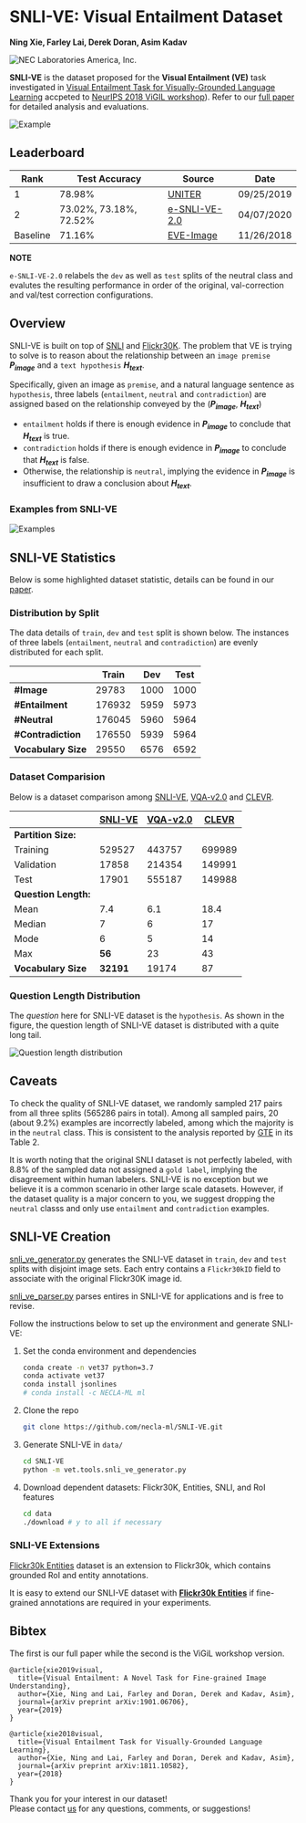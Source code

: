 # SNLI-VE: Visual Entailment Dataset  
**Ning Xie, Farley Lai, Derek Doran, Asim Kadav**
  
![NEC Laboratories America, Inc.](http://www.nec-labs.com/static/images/layout/nec-laboratories-site-logo.jpg)

**SNLI-VE** is the dataset proposed for the **Visual Entailment (VE)** task investigated in [Visual Entailment Task for Visually-Grounded Language Learning](https://arxiv.org/abs/1811.10582) accpeted to [NeurIPS 2018 ViGIL workshop](https://nips2018vigil.github.io/)).
Refer to our [full paper](https://arxiv.org/abs/1901.06706) for detailed analysis and evaluations.

![Example](https://drive.google.com/uc?export=view&id=1Bo83CcaPKJqrNg0F_crbeAfCRiTDWlqz)

## Leaderboard

| Rank     | Test Accuracy          | Source                                             |  Date      |  
|--------- | ---------------------- | ---------------------------------------------------|------------|
|  1       | 78.98%                 | [UNITER](https://arxiv.org/abs/1909.11740)         | 09/25/2019 |  
|  2       | 73.02%, 73.18%, 72.52% | [e-SNLI-VE-2.0](https://arxiv.org/abs/2004.03744)  | 04/07/2020 |  
| Baseline | 71.16%                 | [EVE-Image](https://arxiv.org/abs/1901.06706)      | 11/26/2018 |  

**NOTE**

`e-SNLI-VE-2.0` relabels the `dev` as well as `test` splits of the neutral class and evalutes the resulting performance in order of the original, val-correction and val/test correction configurations.

## Overview  

SNLI-VE is built on top of [SNLI](https://nlp.stanford.edu/projects/snli) and [Flickr30K](http://shannon.cs.illinois.edu/DenotationGraph).
The problem that VE is trying to solve is to reason about the relationship between an `image premise` **_P<sub>image</sub>_** and a `text hypothesis` **_H<sub>text</sub>_**.

Specifically, given an image as `premise`, and a natural language sentence as `hypothesis`, three labels (`entailment`, `neutral` and `contradiction`) are assigned based on the relationship conveyed by the (**_P<sub>image</sub>_**, **_H<sub>text</sub>_**)

- `entailment` holds if there is enough evidence in **_P<sub>image</sub>_** to conclude that **_H<sub>text</sub>_** is true.
- `contradiction` holds if there is enough evidence in **_P<sub>image</sub>_** to conclude that **_H<sub>text</sub>_** is false.
- Otherwise, the relationship is `neutral`, implying the evidence in **_P<sub>image</sub>_** is insufficient to draw a conclusion about **_H<sub>text</sub>_**.
 
### Examples from SNLI-VE  
  
![Examples](https://drive.google.com/uc?export=view&id=1FUL2PkSQB6EaTbyMvNz1yj_fMCxU3g_W)
    
## SNLI-VE Statistics  

Below is some highlighted dataset statistic, details can be found in our [paper](https://arxiv.org/abs/1811.10582).
  
### Distribution by Split

The data details of `train`, `dev` and `test` split is shown below. The instances of three labels (`entailment`, `neutral` and `contradiction`) are evenly distributed for each split.

|                      | **Train** | **Dev** | **Test** |  
|  ------------------- | --------- | ------- | -------- |  
|  **#Image**          |  29783    | 1000    | 1000     |  
|  **#Entailment**     | 176932    | 5959    | 5973     |  
|  **#Neutral**        | 176045    | 5960    | 5964     |  
|  **#Contradiction**  | 176550    | 5939    | 5964     |  
|  **Vocabulary Size** |  29550    | 6576    | 6592     |  
 
### Dataset Comparision
  
Below is a dataset comparison among [SNLI-VE](https://bit.ly/2VgSfbI), [VQA-v2.0](https://bit.ly/2Vhe9vn) and [CLEVR](https://bit.ly/2VkpoD8).  
  
|  | [SNLI-VE](https://bit.ly/2VgSfbI) | [VQA-v2.0](https://bit.ly/2Vhe9vn) | [CLEVR](https://bit.ly/2VkpoD8) |  
|  ------------------- | --------- | ------ | ------ |  
| **Partition Size:**  |           |        |        |  
|  Training            | 529527    | 443757 | 699989 |  
|  Validation          |  17858    | 214354 | 149991 |  
|  Test                |  17901    | 555187 | 149988 |  
| **Question Length:** |           |        |        |  
|  Mean                |    7.4    |    6.1 |   18.4 |  
|  Median              |      7    |      6 |     17 |  
|  Mode                |      6    |      5 |     14 |  
|  Max                 |    **56** |     23 |     43 |  
| **Vocabulary Size**  | **32191** |  19174 |     87 |  
  
### Question Length Distribution

The *question* here for SNLI-VE dataset is the `hypothesis`.
As shown in the figure, the question length of SNLI-VE dataset is distributed with a quite long tail.

![Question length distribution](https://drive.google.com/uc?export=view&id=1d3iwptpIzQZjZdwn_d1GlXl8N1kBoCcH)
  
## Caveats

To check the quality of SNLI-VE dataset, we randomly sampled 217 pairs from all three splits (565286 pairs in total).
Among all sampled pairs, 20 (about 9.2%) examples are incorrectly labeled, among which the majority is in the `neutral` class. 
This is consistent to the analysis reported by [GTE](https://www.aclweb.org/anthology/C18-1199) in its Table 2.

It is worth noting that the original SNLI dataset is not perfectly labeled, 
with 8.8% of the sampled data not assigned a `gold label`, 
implying the disagreement within human labelers. 
SNLI-VE is no exception but we believe it is a common scenario in other large scale datasets.
However, if the dataset quality is a major concern to you, 
we suggest dropping the `neutral` classs and only use `entailment` and `contradiction` examples.

## SNLI-VE Creation

[snli_ve_generator.py](vet/tools/snli_ve_generator.py) generates the SNLI-VE dataset in `train`, `dev` and `test` splits with disjoint image sets. 
Each entry contains a `Flickr30kID` field to associate with the original Flickr30K image id. 

[snli_ve_parser.py](vet/tools/snli_ve_parser.py) parses entires in SNLI-VE for applications and is free to revise.

Follow the instructions below to set up the environment and generate SNLI-VE:

1. Set the conda environment and dependencies

    ```sh
    conda create -n vet37 python=3.7
    conda activate vet37
    conda install jsonlines
    # conda install -c NECLA-ML ml
    ```

2. Clone the repo

    ```sh
    git clone https://github.com/necla-ml/SNLI-VE.git
    ```

2. Generate SNLI-VE in `data/`

    ```sh
    cd SNLI-VE
    python -m vet.tools.snli_ve_generator.py
    ```

3. Download dependent datasets: Flickr30K, Entities, SNLI, and RoI features 

    ```sh
    cd data
    ./download # y to all if necessary
    ```

<!--
4. Extract RoI features from pre-extracted

  ```sh
  python -m vet.tools.ROI_related
  ```

5. Train models

  ```sh
  ```

6. Evaluation

  ```sh
  ```
-->

### SNLI-VE Extensions  
  
[Flickr30k Entities](http://web.engr.illinois.edu/~bplumme2/Flickr30kEntities) dataset is an extension to Flickr30k, which contains grounded RoI and entity annotations. 

It is easy to extend our SNLI-VE dataset with **[Flickr30k Entities](http://web.engr.illinois.edu/~bplumme2/Flickr30kEntities/)** if fine-grained annotations are required in your experiments.

## Bibtex  

The first is our full paper while the second is the ViGiL workshop version.

```  
@article{xie2019visual,
  title={Visual Entailment: A Novel Task for Fine-grained Image Understanding},
  author={Xie, Ning and Lai, Farley and Doran, Derek and Kadav, Asim},
  journal={arXiv preprint arXiv:1901.06706},
  year={2019}
}

@article{xie2018visual,
  title={Visual Entailment Task for Visually-Grounded Language Learning},
  author={Xie, Ning and Lai, Farley and Doran, Derek and Kadav, Asim},
  journal={arXiv preprint arXiv:1811.10582},
  year={2018}
}  
```  
  
Thank you for your interest in our dataset!  
Please contact [us](farleylai@nec-labs.com) for any questions, comments, or suggestions!
